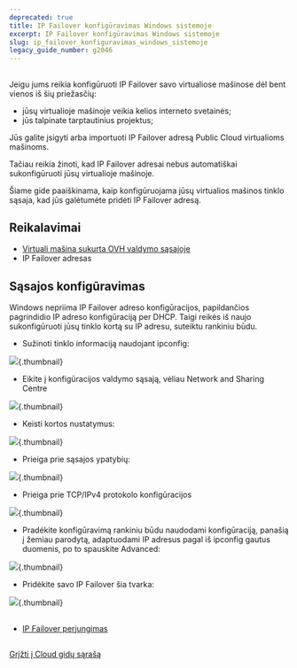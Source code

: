 ```yaml
---
deprecated: true
title: IP Failover konfigūravimas Windows sistemoje
excerpt: IP Failover konfigūravimas Windows sistemoje
slug: ip_failover_konfiguravimas_windows_sistemoje
legacy_guide_number: g2046
---
```



## 
Jeigu jums reikia konfigūruoti IP Failover savo virtualiose mašinose dėl bent vienos iš šių priežasčių:

- jūsų virtualioje mašinoje veikia kelios interneto svetainės;
- jūs talpinate tarptautinius projektus;

Jūs galite įsigyti arba importuoti IP Failover adresą Public Cloud virtualioms mašinoms.

Tačiau reikia žinoti, kad IP Failover adresai nebus automatiškai sukonfigūruoti jūsų virtualioje mašinoje.

Šiame gide paaiškinama, kaip konfigūruojama jūsų virtualios mašinos tinklo sąsaja, kad jūs galėtumėte pridėti IP Failover adresą.


## Reikalavimai

- [Virtuali mašina sukurta OVH valdymo sąsajoje]({legacy}1775)
- IP Failover adresas




## Sąsajos konfigūravimas
Windows nepriima IP Failover adreso konfigūracijos, papildančios pagrindidio IP adreso konfigūraciją per DHCP. Taigi reikės iš naujo sukonfigūruoti jūsų tinklo kortą su IP adresu, suteiktu rankiniu būdu.


- Sužinoti tinklo informaciją naudojant ipconfig:



![](images/img_3609.jpg){.thumbnail}

- Eikite į konfigūracijos valdymo sąsają, vėliau Network and Sharing Centre



![](images/img_3602.jpg){.thumbnail}

- Keisti kortos nustatymus:



![](images/img_3603.jpg){.thumbnail}

- Prieiga prie sąsajos ypatybių:



![](images/img_3604.jpg){.thumbnail}

- Prieiga prie TCP/IPv4 protokolo konfigūracijos



![](images/img_3605.jpg){.thumbnail}

- Pradėkite konfigūravimą rankiniu būdu naudodami konfigūraciją, panašią į žemiau parodytą, adaptuodami IP adresus pagal iš ipconfig gautus duomenis, po to spauskite Advanced:



![](images/img_3606.jpg){.thumbnail}

- Pridėkite savo IP Failover šia tvarka:



![](images/img_3607.jpg){.thumbnail}


## 

- [IP Failover perjungimas]({legacy}1890)




## 
[Grįžti į Cloud gidų sąrašą]({legacy}1785)

